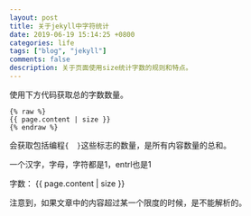 ```yaml
---
layout: post
title: 关于jekyll中字符统计 
date: 2019-06-19 15:14:25 +0800 
categories: life 
tags: ["blog", "jekyll"]
comments: false
description: 关于页面使用size统计字数的规则和特点。
---
```

使用下方代码获取总的字数数量。
```
{% raw %}
{{ page.content | size }}
{% endraw %}
```

会获取包括编程`{  }`这些标志的数量，是所有内容数量的总和。

一个汉字，字母，字符都是1，entrl也是1

字数： {{ page.content | size }}

注意到，如果文章中的内容超过某一个限度的时候，是不能解析的。
